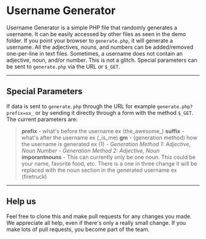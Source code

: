 Username Generator
==================
Username Generator is a simple PHP file that randomly generates a username. It can be easily accessed by other files as seen in the demo folder. If you point your browser to `generate.php`, it will generate a username. All the adjectives, nouns, and numbers can be added/removed one-per-line in text files. Sometimes, a username does not contain an adjective, noun, and/or number. This is not a glitch. Special parameters can be sent to `generate.php` via the URL or `$_GET`.


----------


Special Parameters
------------------
If data is sent to `generate.php` through the URL for example `generate.php?prefix=xx_` or by sending it directly through a form with the method `$_GET`. The current parameters are:

> **prefix** - what's before the username ex (the_awesome_)
> **suffix** - what's after the username ex (_is_me)
> **gm** - (generation method) how the username is generated ex (1)
>*- Generation Method 1: Adjective, Noun Number*
>*- Generation Method 2: Adjective, Noun*
>**imporantnouns** - This can currently only be one noun. This could be your name, favorite food, etc. There is a one in three change it will be replaced with the noun section in the generated username ex (firetruck)


----------


Help us
----------------
Feel free to clone this and make pull requests for any changes you made. We appreciate all help, even if there's only a really small change. If you make lots of pull requests, you become part of the team.